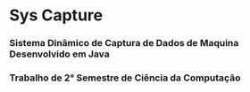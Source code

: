 # Sys Capture
### Sistema Dinâmico de Captura de Dados de Maquina Desenvolvido em Java
### Trabalho de 2° Semestre de Ciência da Computação
